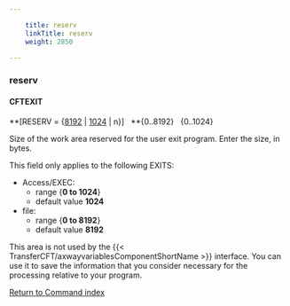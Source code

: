 ```yaml
---

    title: reserv
    linkTitle: reserv
    weight: 2850

---
```

<span id="reserv"></span>

### reserv

#### CFTEXIT

**\[RESERV = {<u>8192</u> | <u>1024</u> |
n}\]   **{0..8192}
  {0..1024}

Size of the work area reserved for the user exit program. Enter the
size, in bytes.

This field only applies to the following EXITS:

- Access/EXEC:
    -   range {<span style="font-weight: bold;">****0 to 1024****</span>}
    -   default value
        <span style="font-weight: bold;">****1024****</span>
- file:
    -   range {<span style="font-weight: bold;">****0 to 8192****</span>}
    -   default value
        <span style="font-weight: bold;">****8192****</span>

This area is not used by the {{< TransferCFT/axwayvariablesComponentShortName  >}} interface. You can use it
to save the information that you consider necessary for the processing
relative to your program.

[Return to Command index](../../)
